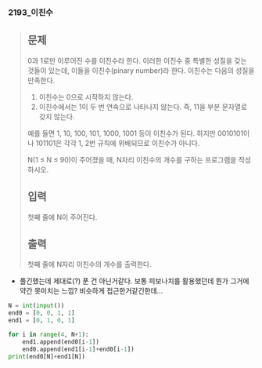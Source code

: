 ### 2193_이친수

> ## 문제
>
> 0과 1로만 이루어진 수를 이진수라 한다. 이러한 이진수 중 특별한 성질을 갖는 것들이 있는데, 이들을 이친수(pinary number)라 한다. 이친수는 다음의 성질을 만족한다.
>
> 1. 이친수는 0으로 시작하지 않는다.
> 2. 이친수에서는 1이 두 번 연속으로 나타나지 않는다. 즉, 11을 부분 문자열로 갖지 않는다.
>
> 예를 들면 1, 10, 100, 101, 1000, 1001 등이 이친수가 된다. 하지만 0010101이나 101101은 각각 1, 2번 규칙에 위배되므로 이친수가 아니다.
>
> N(1 ≤ N ≤ 90)이 주어졌을 때, N자리 이친수의 개수를 구하는 프로그램을 작성하시오.
>
> ## 입력
>
> 첫째 줄에 N이 주어진다.
>
> ## 출력
>
> 첫째 줄에 N자리 이친수의 개수를 출력한다.



- 풀긴했는데 제대로(?) 푼 건 아닌거같다. 보통 피보나치를 활용했던데 뭔가 그거에 약간 못미치는 느낌? 비슷하게 접근한거같긴한데...

```python
N = int(input())
end0 = [0, 0, 1, 1]
end1 = [0, 1, 0, 1]

for i in range(4, N+1):
    end1.append(end0[i-1])
    end0.append(end1[i-1]+end0[i-1])
print(end0[N]+end1[N])
```

